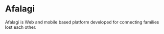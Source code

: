 # Afalagi
Afalagi is Web and mobile based platform developed for connecting families lost each other.
